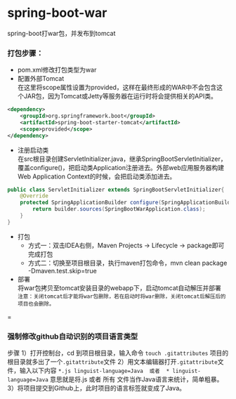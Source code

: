 # spring-boot-war
spring-boot打war包，并发布到tomcat

### 打包步骤：
* pom.xml修改打包类型为war
* 配置外部Tomcat<br>
在这里将scope属性设置为provided，这样在最终形成的WAR中不会包含这个JAR包，因为Tomcat或Jetty等服务器在运行时将会提供相关的API类。
```xml
<dependency>
	<groupId>org.springframework.boot</groupId>
	<artifactId>spring-boot-starter-tomcat</artifactId>
	<scope>provided</scope>
</dependency>
```
* 注册启动类<br>
在src根目录创建ServletInitializer.java，继承SpringBootServletInitializer，覆盖configure()，把启动类Application注册进去。外部web应用服务器构建Web Application Context的时候，会把启动类添加进去。
```java
public class ServletInitializer extends SpringBootServletInitializer{
    @Override
    protected SpringApplicationBuilder configure(SpringApplicationBuilder builder) {
        return builder.sources(SpringBootWarApplication.class);
    }
}
```
* 打包
	* 方式一：双击IDEA右侧，Maven Projects -> Lifecycle -> package即可完成打包
	* 方式二：切换至项目根目录，执行maven打包命令，mvn clean package -Dmaven.test.skip=true
* 部署<br>
将war包拷贝至tomcat安装目录的webapp下，启动tomcat自动解压并部署<br>
`注意：关闭tomcat后才能将war包删除，若在启动时将war删除，关闭tomcat后解压后的项目也会删除。`

=

### 强制修改github自动识别的项目语言类型<br>
步骤
	1）打开控制台，cd 到项目根目录，输入命令
		`touch .gitattributes`
	项目的根目录就多出了一个`.gitattribute`文件
	2）用文本编辑器打开`.gitattribute`文件，输入以下内容
		`*.js linguist-language=Java  或者  * linguist-language=Java`
	意思就是将.js 或者 所有 文件当作Java语言来统计，简单粗暴。
	3）将项目提交到Github上，此时项目的语言标签就变成了Java。

